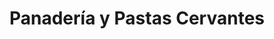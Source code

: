 ---
title: "Panadería y Pastas Cervantes"
url: /caudiel/panaderia-y-pastas-cervantes/
shop: Bäckerei
---